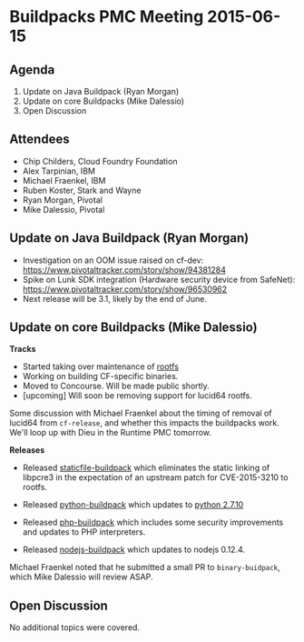 # Buildpacks PMC Meeting 2015-06-15

## Agenda

1. Update on Java Buildpack (Ryan Morgan)
2. Update on core Buildpacks (Mike Dalessio)
3. Open Discussion


## Attendees

* Chip Childers, Cloud Foundry Foundation
* Alex Tarpinian, IBM
* Michael Fraenkel, IBM
* Ruben Koster, Stark and Wayne
* Ryan Morgan, Pivotal
* Mike Dalessio, Pivotal


## Update on Java Buildpack (Ryan Morgan)

* Investigation on an OOM issue raised on cf-dev: https://www.pivotaltracker.com/story/show/94381284
* Spike on Lunk SDK integration (Hardware security device from SafeNet): https://www.pivotaltracker.com/story/show/96530962
* Next release will be 3.1, likely by the end of June.


## Update on core Buildpacks (Mike Dalessio)

__Tracks__

* Started taking over maintenance of [rootfs][stacks]
* Working on building CF-specific binaries.
* Moved to Concourse. Will be made public shortly.
* [upcoming] Will soon be removing support for lucid64 rootfs.

Some discussion with Michael Fraenkel about the timing of removal of
lucid64 from `cf-release`, and whether this impacts the buildpacks
work. We'll loop up with Dieu in the Runtime PMC tomorrow.


__Releases__

* Released [staticfile-buildpack][static] which eliminates the static linking of libpcre3 in the expectation of an upstream patch for CVE-2015-3210 to rootfs.
* Released [python-buildpack][python] which updates to [python 2.7.10][pyrelease]
* Released [php-buildpack][php] which includes some security improvements and updates to PHP interpreters.
* Released [nodejs-buildpack][nodejs] which updates to nodejs 0.12.4.

  [stacks]: https://github.com/cloudfoundry/stacks
  [static]: https://github.com/cloudfoundry/staticfile-buildpack/releases
  [python]: https://github.com/cloudfoundry/python-buildpack/releases
  [pyrelease]: https://hg.python.org/cpython/raw-file/15c95b7d81dc/Misc/NEWS
  [php]: https://github.com/cloudfoundry/php-buildpack/releases
  [nodejs]: https://github.com/cloudfoundry/nodejs-buildpack/releases

Michael Fraenkel noted that he submitted a small PR to
`binary-buidpack`, which Mike Dalessio will review ASAP.


## Open Discussion

No additional topics were covered.
